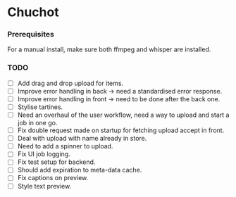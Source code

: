 # Chuchot

### Prerequisites
For a manual install, make sure both ffmpeg and whisper are installed.

### TODO
- [ ] Add drag and drop upload for items.
- [ ] Improve error handling in back -> need a standardised error response.
- [ ] Improve error handling in front -> need to be done after the back one.
- [ ] Stylise tartines.
- [ ] Need an overhaul of the user workflow, need a way to upload and start a job in one go.
- [ ] Fix double request made on startup for fetching upload accept in front.
- [ ] Deal with upload with name already in store.
- [ ] Need to add a spinner to upload.
- [ ] Fix UI job logging.
- [ ] Fix test setup for backend.
- [ ] Should add expiration to meta-data cache.
- [ ] Fix captions on preview.
- [ ] Style text preview.
